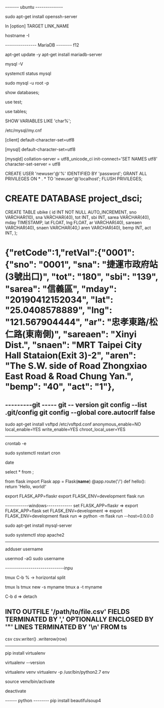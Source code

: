------- ubuntu --------------

sudo apt-get install openssh-server

ln [option] TARGET LINK_NAME

hostname -I

---------------- MariaDB --------
f12

apt-get update -y
apt-get install mariadb-server

mysql -V

systemctl status mysql

sudo mysql -u root -p

show databases;

use test;

use tables;


SHOW VARIABLES LIKE  'char%';

/etc/mysql/my.cnf

[client]
default-character-set=utf8

[mysql]
default-character-set=utf8


[mysqld]
collation-server = utf8_unicode_ci
init-connect='SET NAMES utf8'
character-set-server = utf8

CREATE USER 'newuser'@'%' IDENTIFIED BY 'password';
GRANT ALL PRIVILEGES ON * . * TO 'newuser'@'localhost';
FLUSH PRIVILEGES;

# CREATE DATABASE project_dsci;
CREATE TABLE ubike (
     id INT NOT NULL AUTO_INCREMENT,
     sno VARCHAR(10),
     sna VARCHAR(40),
     tot INT,
     sbi INT,
     sarea VARCHAR(40),
     mday TIMESTAMP,
     lat FLOAT,
     lng FLOAT,
     ar VARCHAR(40),
     sareaen VARCHAR(40),
     snaen VARCHAR(40,)
     aren VARCHAR(40),
    bemp INT,
     act INT,
);

# {"retCode":1,"retVal":{"0001":{"sno": "0001", "sna": "捷運市政府站(3號出口)", "tot": "180", "sbi": "139", "sarea": "信義區", "mday": "20190412152034", "lat": "25.0408578889", "lng": "121.567904444", "ar": "忠孝東路/松仁路(東南側)", "sareaen": "Xinyi Dist.", "snaen": "MRT Taipei City Hall Stataion(Exit 3)-2", "aren": "The S.W. side of Road Zhongxiao East Road & Road Chung Yan.", "bemp": "40", "act": "1"},


---------git -----
git -- version
git config --list
.git/config
git config --global core.autocrlf false
---------------------------------

sudo apt-get install vsftpd
/etc/vsftpd.conf
anonymous_enable=NO
local_enable=YES
write_enable=YES
chroot_local_user=YES

----------------------------------

crontab -e

sudo systemctl restart cron

date

select * from  ;


from flask import Flask
app = Flask(__name__)
@app.route('/')
def hello():
    return 'Hello, world!'

export FLASK_APP=flaskr
export FLASK_ENV=development
flask run

------------windows-------------
set FLASK_APP=flaskr   => export FLASK_APP=flask
set FLASK_ENV=development => export FLASK_ENV=development
flask run   => python -m flask run --host=0.0.0.0





sudo apt-get install mysql-server




sudo systemctl stop apache2

----------------------------

adduser username

usermod -aG sudo username

------------------------------inpu

tmux
C-b % -> horizontal split

tmux ls
tmux new -s myname
tmux a -t myname

C-b d => detach

INTO OUTFILE '/path/to/file.csv'
FIELDS TERMINATED BY ',' OPTIONALLY ENCLOSED BY '"'
LINES TERMINATED BY '\n'
FROM ts
----------
csv
csv.writer()
.writerow(row)

------------------------------------------
pip install virtualenv

virtualenv --version

virtualenv venv
virtualenv -p /usr/bin/python2.7 env

source venv/bin/activate

deactivate

------ python --------
pip install beautifulsoup4